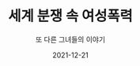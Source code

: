 ---
title: "세계 분쟁 속 여성폭력"
subtitle: "또 다른 그녀들의 이야기"
date: 2021-12-21
summary: 
weight: 1
image: https://wwm3.s3.ap-northeast-2.amazonaws.com/exhibition/(2)1층/상설,기획전시관/LHS_0770.jpg
layout: view01
resources:
- partial_layout: diagonal-2
  components: 
  - name:
    params:
      icon: photo
    src: https://wwm3.s3.ap-northeast-2.amazonaws.com/exhibition/(2)1층/상설,기획전시관/LHS_0770.jpg
    description:  
    target:
  - name:
    params:
      icon: photo
    src: https://wwm3.s3.ap-northeast-2.amazonaws.com/exhibition/(2)1층/상설,기획전시관/LHS_0776.jpg
    description: 
    target:        
---